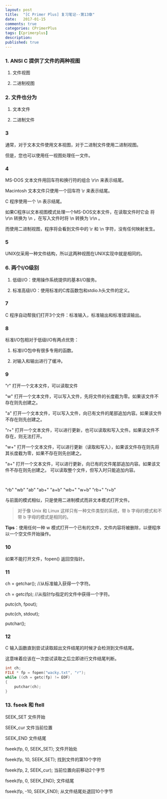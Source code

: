 ```yaml
---
layout: post
title:  "[C Primer Plus] 复习笔记--第13章"
date:   2017-01-15
comments: true
categories: CPrimerPlus
tags: [Cprimerplus]
description:
published: true
---
```


### 1. ANSI C 提供了文件的两种视图

1. 文件视图

2. 二进制视图

### 2. 文件也分为  

1. 文本文件

2. 二进制文件

### 3

通常，对于文本文件使用文本视图，对于二进制文件使用二进制视图。

但是，您也可以使用任一视图处理任一文件。

### 4

MS-DOS 文本文件用回车符和换行符的组合 \r\n 来表示结尾。

Macintosh 文本文件只使用一个回车符 \r 来表示结尾。

C 程序使用一个 \n 表示结尾。

如果C程序以文本视图模式处理一个MS-DOS文本文件，在读取文件时它会
将 \r\n 转换为 \n ，在写入文件时将 \n 转换为 \r\n 。

而使用二进制视图，程序将会看到文件中的 \r 和 \n 字符，没有任何映射发生。

### 5

UNIX仅采用一种文件结构，所以这两种视图在UNIX实现中就是相同的。

### 6. 两个I/O级别

1. 低级I/O：使用操作系统提供的基本I/O服务。

2. 标准高级I/O：使用标准的C库函数包和stdio.h头文件的定义。

### 7

C 程序自动帮我们打开3个文件：标准输入，标准输出和标准错误输出。

### 8

标准I/O包相对于低级I/O有两点优势：

1. 标准I/O包中有很多专用的函数。

2. 对输入和输出进行了缓冲。

### 9

"r"    打开一个文本文件，可以读取文件

"w"    打开一个文本文件，可以写入文件，先将文件的长度截为零。如果该文件不存在则先创建之。

"a"    打开一个文本文件，可以写入文件，向已有文件的尾部追加内容。如果该文件不存在则先创建之。

"r+"   打开一个文本文件，可以进行更新，也可以读取和写入文件。如果该文件不存在，则无法打开。

"w+"   打开一个文本文件，可以进行更新（读取和写入），如果该文件存在则先将其长度截为零，如果不存在则先创建之。

"a+"   打开一个文本文件，可以进行更新，向已有的文件尾部追加内容。如果该文件不存在则先创建之。
可以读取整个文件，但写入时只能追加内容。

<br />

"rb"  "wb"  "ab"  "ab+"  "a+b"  "wb+"  "w+b"  "rb+"  "r+b"

与前面的模式相似，只是使用二进制模式而非文本模式打开文件。

> 对于像 Unix 和 Linux 这样只有一种文件类型的系统，带 b 字母的模式和不带 b 字母的模式是相同的。

**Tips**：使用任何一种 w 模式打开一个已有的文件，文件内容将被删除，以便程序以一个空文件开始操作。

### 10

如果不能打开文件，fopen() 返回空指针。

### 11

ch = getchar();  //从标准输入获得一个字符。

ch = getc(fp);   //从指针fp指定的文件中获得一个字符。

putc(ch, fpout);

putc(ch, stdout);

putchar();

### 12

C 输入函数直到尝试读取超出文件结尾的时候才会检测到文件结尾。

这意味着应该在一次尝试读取之后立即进行文件结尾判断。

```cpp
int ch;
FILE * fp = fopen("wacky.txt", "r");
while ((ch = getc(fp) != EOF)
{
    putchar(ch);
}
```

### 13. fseek 和 ftell

SEEK_SET  文件开始

SEEK_cur  文件当前位置

SEEK_END  文件结尾

fseek(fp, 0, SEEK_SET);    文件开始处

fseek(fp, 10, SEEK_SET);   找到文件的第10个字符

fseek(fp, 2, SEEK_cur);    当前位置向前移动2个字节

fseek(fp, 0, SEEK_END);    文件结尾

fseek(fp, -10, SEEK_END);  从文件结尾处退回10个字节
